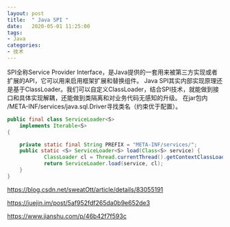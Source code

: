 ```yaml
---
layout: post
title:  " Java SPI "
date:   2020-05-01 11:25:00
tags:
- Java
categories:
- 技术
---
```

SPI全称Service Provider Interface，是Java提供的一套用来被第三方实现或者扩展的API，它可以用来启用框架扩展和替换组件。
Java SPI其实内部实现原理还是基于ClassLoader。我们可以自定义ClassLoader，结合SPI技术，就能做到接口和具体实现解耦，还能做到类隔离和对业务代码无感知的升级。
在jar包内 /META-INF/services/java.sql.Driver寻找类名（约束优于配置）。
```java
public final class ServiceLoader<S>
    implements Iterable<S>
{

    private static final String PREFIX = "META-INF/services/";
    public static <S> ServiceLoader<S> load(Class<S> service) {
            ClassLoader cl = Thread.currentThread().getContextClassLoader();
            return ServiceLoader.load(service, cl);
    }
}
```

<https://blog.csdn.net/sweatOtt/article/details/83055191>

<https://juejin.im/post/5af952fdf265da0b9e652de3>

<https://www.jianshu.com/p/46b42f7f593c>